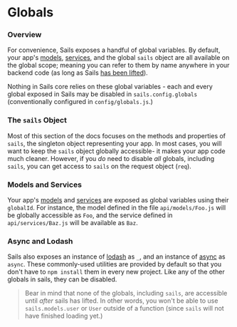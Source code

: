 # Globals
### Overview

For convenience, Sails exposes a handful of global variables.  By default, your app's [models](), [services](), and the global `sails` object are all available on the global scope; meaning you can refer to them by name anywhere in your backend code (as long as Sails [has been lifted](https://github.com/balderdashy/sails/tree/master/lib/app)).

Nothing in Sails core relies on these global variables - each and every global exposed in Sails may be disabled in `sails.config.globals` (conventionally configured in `config/globals.js`.)


### The `sails` Object
Most of this section of the docs focuses on the methods and properties of `sails`, the singleton object representing your app.  In most cases, you will want to keep the `sails` object globally accessible- it makes your app code much cleaner.  However, if you _do_ need to disable _all_ globals, including `sails`, you can get access to `sails` on the request object (`req`).

### Models and Services
Your app's [models]() and [services]() are exposed as global variables using their `globalId`.  For instance, the model defined in the file `api/models/Foo.js` will be globally accessible as `Foo`, and the service defined in `api/services/Baz.js` will be available as `Baz`.

### Async and Lodash
Sails also exposes an instance of [lodash]() as `_`, and an instance of [async]() as `async`.  These commonly-used utilities are provided by default so that you don't have to `npm install` them in every new project.  Like any of the other globals in sails, they can be disabled.


> Bear in mind that none of the globals, including `sails`, are accessible until _after_ sails has lifted.  In other words, you won't be able to use `sails.models.user` or `User` outside of a function (since `sails` will not have finished loading yet.)



<docmeta name="uniqueID" value="Globals668238">
<docmeta name="displayName" value="Globals">

